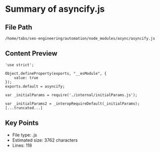 # Summary of asyncify.js
  
## File Path
`/home/tabs/seo-engineering/automation/node_modules/async/asyncify.js`

## Content Preview
```
'use strict';

Object.defineProperty(exports, "__esModule", {
    value: true
});
exports.default = asyncify;

var _initialParams = require('./internal/initialParams.js');

var _initialParams2 = _interopRequireDefault(_initialParams);
[...truncated...]
```

## Key Points
- File type: .js
- Estimated size: 3762 characters
- Lines: 118
